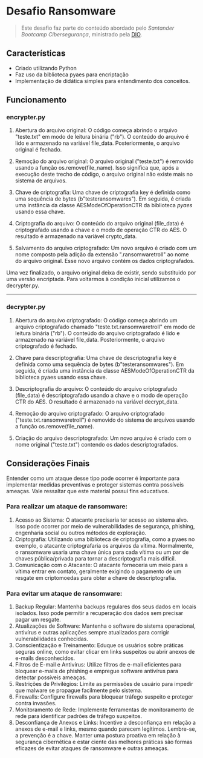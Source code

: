 # Desafio Ransomware
>Este desafio faz parte do conteúdo abordado pelo *Santander Bootcamp Cibersegurança*, ministrado pela [DIO](https://web.dio.me/track/santander-bootcamp-ciberseguranca?tab=about).

## Características
* Criado utilizando Python
* Faz uso da biblioteca pyaes para encriptação
* Implementação de didática simples para entendimento dos conceitos.

## Funcionamento
### encrypter.py
1. Abertura do arquivo original: O código começa abrindo o arquivo "teste.txt" em modo de leitura binária ("rb"). O conteúdo do arquivo é lido e armazenado na variável file_data. Posteriormente, o arquivo original é fechado.

2. Remoção do arquivo original: O arquivo original ("teste.txt") é removido usando a função os.remove(file_name). Isso significa que, após a execução deste trecho de código, o arquivo original não existe mais no sistema de arquivos.

3. Chave de criptografia: Uma chave de criptografia key é definida como uma sequência de bytes (b"testeransomwares"). Em seguida, é criada uma instância da classe AESModeOfOperationCTR da biblioteca *pyaes* usando essa chave.

4. Criptografia do arquivo: O conteúdo do arquivo original (file_data) é criptografado usando a chave e o modo de operação CTR do AES. O resultado é armazenado na variável crypto_data.

5. Salvamento do arquivo criptografado: Um novo arquivo é criado com um nome composto pela adição da extensão ".ransomwaretroll" ao nome do arquivo original. Esse novo arquivo contém os dados criptografados.

Uma vez finalizado, o arquivo original deixa de existir, sendo substituido por uma versão encriptada. Para voltarmos à condição inicial utilizamos o decrypter.py.

---

### decrypter.py
1. Abertura do arquivo criptografado: O código começa abrindo um arquivo criptografado chamado "teste.txt.ransomwaretroll" em modo de leitura binária ("rb"). O conteúdo do arquivo criptografado é lido e armazenado na variável file_data. Posteriormente, o arquivo criptografado é fechado.

2. Chave para descriptografia: Uma chave de descriptografia key é definida como uma sequência de bytes (b"testeransomwares"). Em seguida, é criada uma instância da classe AESModeOfOperationCTR da biblioteca pyaes usando essa chave.

3. Descriptografia do arquivo: O conteúdo do arquivo criptografado (file_data) é descriptografado usando a chave e o modo de operação CTR do AES. O resultado é armazenado na variável decrypt_data.

4. Remoção do arquivo criptografado: O arquivo criptografado ("teste.txt.ransomwaretroll") é removido do sistema de arquivos usando a função os.remove(file_name).

5. Criação do arquivo descriptografado: Um novo arquivo é criado com o nome original ("teste.txt") contendo os dados descriptografados.

## Considerações Finais

Entender como um ataque desse tipo pode ocorrer é importante para implementar medidas preventivas e proteger sistemas contra possíveis ameaças. Vale ressaltar que este material possui fins educativos.

### Para realizar um ataque de ransomware:
1. Acesso ao Sistema: O atacante precisaria ter acesso ao sistema alvo. Isso pode ocorrer por meio de vulnerabilidades de segurança, phishing, engenharia social ou outros métodos de exploração.
2. Criptografia: Utilizando uma biblioteca de criptografia, como a pyaes no exemplo, o atacante criptografaria os arquivos da vítima. Normalmente, o ransomware usaria uma chave única para cada vítima ou um par de chaves pública/privada para tornar a descriptografia mais difícil.
3. Comunicação com o Atacante: O atacante forneceria um meio para a vítima entrar em contato, geralmente exigindo o pagamento de um resgate em criptomoedas para obter a chave de descriptografia.

### Para evitar um ataque de ransomware:
1. Backup Regular: Mantenha backups regulares dos seus dados em locais isolados. Isso pode permitir a recuperação dos dados sem precisar pagar um resgate.
2. Atualizações de Software: Mantenha o software do sistema operacional, antivírus e outras aplicações sempre atualizados para corrigir vulnerabilidades conhecidas.
3. Conscientização e Treinamento: Eduque os usuários sobre práticas seguras online, como evitar clicar em links suspeitos ou abrir anexos de e-mails desconhecidos.
4. Filtros de E-mail e Antivírus: Utilize filtros de e-mail eficientes para bloquear e-mails de phishing e empregue software antivírus para detectar possíveis ameaças.
5. Restrições de Privilégios: Limite as permissões de usuário para impedir que malware se propague facilmente pelo sistema.
6. Firewalls: Configure firewalls para bloquear tráfego suspeito e proteger contra invasões.
7. Monitoramento de Rede: Implemente ferramentas de monitoramento de rede para identificar padrões de tráfego suspeitos.
8. Desconfiança de Anexos e Links: Incentive a desconfiança em relação a anexos de e-mail e links, mesmo quando parecem legítimos. Lembre-se, a prevenção é a chave. Manter uma postura proativa em relação à segurança cibernética e estar ciente das melhores práticas são formas eficazes de evitar ataques de ransomware e outras ameaças.

